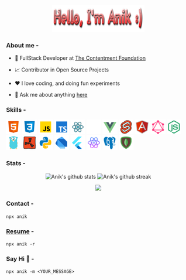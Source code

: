 <p align="center"><a href="https://github.com/anik-ghosh-au7"><img width="50%" height="75px" src="./assets/hello-text.png" /></a></p>

### About me -

- 💼 FullStack Developer at [The Contentment Foundation](https://contentment.org/team/Anik)

- 📈 Contributor in Open Source Projects

- ❤️ I love coding, and doing fun experiments

- 💬 Ask me about anything [here](https://github.com/anik-ghosh-au7/anik-ghosh-au7/issues)

### Skills -

<p float="left">
    <img src="./assets/html.svg" style="height: 40px; width: 40px;" />
    <img src="./assets/css.svg" style="height: 40px; width: 40px;" />
    <img src="./assets/javascript.svg" style="height: 40px; width: 40px;" />
    <img src="./assets/typescript.svg" style="height: 40px; width: 40px;" />
    <img src="./assets/react-js.svg" style="height: 40px; width: 40px;" />
    <img src="./assets/next-js.svg" style="height: 40px; width: 40px;" />
    <img src="./assets/vue-js.svg" style="height: 40px; width: 40px;" />
    <img src="./assets/svelte.svg" style="height: 40px; width: 40px;" />
    <img src="./assets/angular.svg" style="height: 40px; width: 40px;" />
    <img src="./assets/graphql.svg" style="height: 40px; width: 40px;" />
    <img src="./assets/node-js.svg" style="height: 40px; width: 40px;" />
    <img src="./assets/go-lang.svg" style="height: 40px; width: 40px;" />
    <img src="./assets/rust.svg" style="height: 40px; width: 40px;" />
    <img src="./assets/python.svg" style="height: 40px; width: 40px;" />
    <img src="./assets/dart.svg" style="height: 40px; width: 40px;" />
    <img src="./assets/flutter.svg" style="height: 40px; width: 40px;" />
    <img src="./assets/react-native.svg" style="height: 40px; width: 40px;" />
    <img src="./assets/postgres-sql.svg" style="height: 40px; width: 40px;" />
    <img src="./assets/mongo-db.svg" style="height: 40px; width: 40px;" />
</p>

### Stats -

<p float="left" align="center">
<img align="center" src="https://github-readme-stats.vercel.app/api?username=anik-ghosh-au7&hide=stars&show_icons=true&include_all_commits=true&hide_border=true&count_private=true&show_icons=true&theme=onedark" alt="Anik's github stats" width="430" />
<img align="center" src="https://streak-stats.demolab.com/?user=anik-ghosh-au7&theme=onedark&hide_border=true" alt="Anik's github streak" width="370" />
</p>

<p align="center">
<img src="https://github-profile-trophy.vercel.app/?username=anik-ghosh-au7&theme=onedark&no-frame=true&row=1&&margin-w=30">
</p>

### Contact -

    npx anik

### [Resume](https://github.com/anik-ghosh-au7/anik-ghosh-au7/blob/main/assets/resume.pdf) -

    npx anik -r

### Say Hi 👋 -

    npx anik -m <YOUR_MESSAGE>
